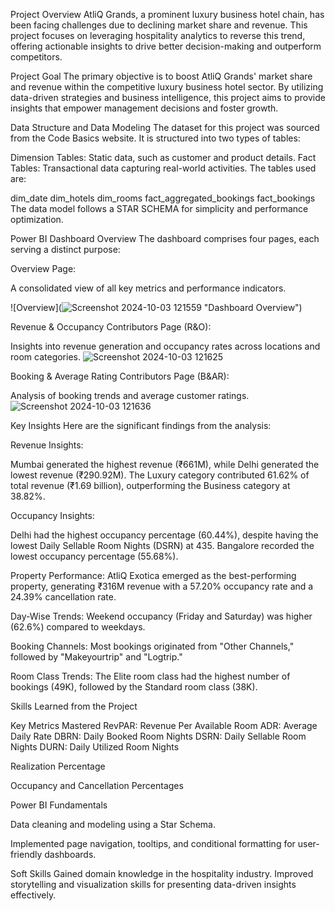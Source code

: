 Project Overview
AtliQ Grands, a prominent luxury business hotel chain, has been facing challenges due to declining market share and revenue. This project focuses on leveraging hospitality analytics to reverse this trend, offering actionable insights to drive better decision-making and outperform competitors.

Project Goal
The primary objective is to boost AtliQ Grands' market share and revenue within the competitive luxury business hotel sector. By utilizing data-driven strategies and business intelligence, this project aims to provide insights that empower management decisions and foster growth.


Data Structure and Data Modeling
The dataset for this project was sourced from the Code Basics website. It is structured into two types of tables:

Dimension Tables: Static data, such as customer and product details.
Fact Tables: Transactional data capturing real-world activities.
The tables used are:

dim_date
dim_hotels
dim_rooms
fact_aggregated_bookings
fact_bookings
The data model follows a STAR SCHEMA for simplicity and performance optimization.

Power BI Dashboard Overview
The dashboard comprises four pages, each serving a distinct purpose:

Overview Page:

A consolidated view of all key metrics and performance indicators.

![Overview](![Screenshot 2024-10-03 121559](https://github.com/user-attachments/assets/ecdb8246-1124-4232-9f93-020b968638d2)
 "Dashboard Overview")

Revenue & Occupancy Contributors Page (R&O):

Insights into revenue generation and occupancy rates across locations and room categories.
![Screenshot 2024-10-03 121625](https://github.com/user-attachments/assets/bc998053-9904-45d8-8d81-63c374e665ff)


Booking & Average Rating Contributors Page (B&AR):

Analysis of booking trends and average customer ratings.
![Screenshot 2024-10-03 121636](https://github.com/user-attachments/assets/67496995-e965-4ecb-a30b-87884c719608)

Key Insights
Here are the significant findings from the analysis:

Revenue Insights:

Mumbai generated the highest revenue (₹661M), while Delhi generated the lowest revenue (₹290.92M).
The Luxury category contributed 61.62% of total revenue (₹1.69 billion), outperforming the Business category at 38.82%.


Occupancy Insights:

Delhi had the highest occupancy percentage (60.44%), despite having the lowest Daily Sellable Room Nights (DSRN) at 435.
Bangalore recorded the lowest occupancy percentage (55.68%).


Property Performance:
AtliQ Exotica emerged as the best-performing property, generating ₹316M revenue with a 57.20% occupancy rate and a 24.39% cancellation rate.

Day-Wise Trends:
Weekend occupancy (Friday and Saturday) was higher (62.6%) compared to weekdays.

Booking Channels:
Most bookings originated from "Other Channels," followed by "Makeyourtrip" and "Logtrip."

Room Class Trends:
The Elite room class had the highest number of bookings (49K), followed by the Standard room class (38K).


Skills Learned from the Project

Key Metrics Mastered
RevPAR: Revenue Per Available Room
ADR: Average Daily Rate
DBRN: Daily Booked Room Nights
DSRN: Daily Sellable Room Nights
DURN: Daily Utilized Room Nights

Realization Percentage

Occupancy and Cancellation Percentages

Power BI Fundamentals

Data cleaning and modeling using a Star Schema.

Implemented page navigation, tooltips, and conditional formatting for user-friendly dashboards.


Soft Skills
Gained domain knowledge in the hospitality industry.
Improved storytelling and visualization skills for presenting data-driven insights effectively.
